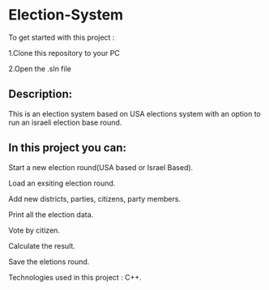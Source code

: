 # Election-System

To get started with this project :

1.Clone this repository to your PC

2.Open the .sln file
## Description:
This is an election system based on USA elections system with an option to run an israeli election base round.

## In this project you can:
Start a new election round(USA based or Israel Based).

Load an exsiting election round.

Add new districts, parties, citizens, party members.

Print all the election data.

Vote by citizen.

Calculate the result.

Save the eletions round.

Technologies used in this project :
C++.


